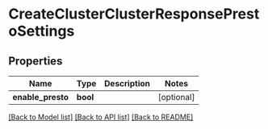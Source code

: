 # CreateClusterClusterResponsePrestoSettings

## Properties
Name | Type | Description | Notes
------------ | ------------- | ------------- | -------------
**enable_presto** | **bool** |  | [optional] 

[[Back to Model list]](../README.md#documentation-for-models) [[Back to API list]](../README.md#documentation-for-api-endpoints) [[Back to README]](../README.md)


